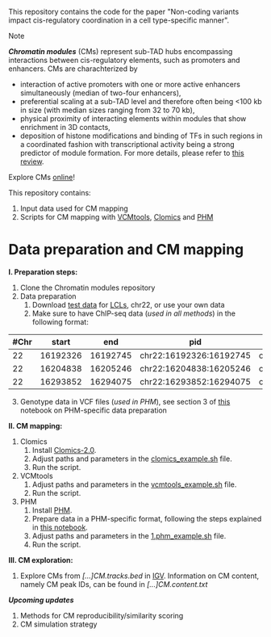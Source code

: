 This repository contains the code for the paper "Non-coding variants impact cis-regulatory coordination in a cell type-specific manner".

> [!NOTE]
> _**Chromatin modules**_ (CMs) represent sub-TAD hubs encompassing interactions
between cis-regulatory elements, such as promoters and enhancers.
> CMs are charachterized by
> - interaction of active promoters with one or more active enhancers simultaneously
(median of two-four enhancers),
> - preferential scaling at a sub-TAD level and therefore often being <100 kb
in size (with median sizes ranging from 32 to 70 kb),
> - physical proximity of interacting elements within modules that show
enrichment in 3D contacts,
> - deposition of histone modifications and binding of TFs in such regions
in a coordinated fashion with transcriptional
activity being a strong predictor of module formation.
> For more details, please refer to [this review](https://www.cell.com/trends/genetics/fulltext/S0168-9525(22)00290-6).

Explore CMs [online](https://chromo.epfl.ch/)!

This repository contains:
1. Input data used for CM mapping
2. Scripts for CM mapping with [VCMtools](https://doi.org/10.1016/j.cell.2015.08.001), [Clomics](https://www.science.org/doi/10.1126/science.aat8266) and [PHM](https://www.nature.com/articles/s41588-018-0278-6)

# Data preparation and CM mapping

**I. Preparation steps:**

1. Clone the Chromatin modules repository
2. Data preparation
    1. Download [test data](https://github.com/DeplanckeLab/Chromatin_modules/tree/main/test_data) for [LCLs](), chr22, or use your own data
    2. Make sure to have ChIP-seq data (*used in all methods*) in the following format:

| #Chr | start    | end      | pid                     | did                     | strand | sample_id_1 | sample_id_2 | ... |
| ---- | -------- | -------- | ----------------------- | ----------------------- | ------ | ----------- | ----------- | --- |
| 22   | 16192326 | 16192745 | chr22:16192326:16192745 | chr22:16192326:16192745 | +      | -0.212      | -0.175      | ... |
| 22   | 16204838 | 16205246 | chr22:16204838:16205246 | chr22:16204838:16205246 | +      | -0.221      | 0.339       | ... |
| 22   | 16293852 | 16294075 | chr22:16293852:16294075 | chr22:16293852:16294075 | +      | -0.038      | 0.0989      | ... |


3. Genotype data in VCF files (*used in PHM*), see section 3 of [this](./phm/0.phm_data_preparation.ipynb) notebook on PHM-specific data preparation

**II. CM mapping:**

1. Clomics
    1. Install [Clomics-2.0](https://github.com/OlgaPushkarev/clomics-2.0).
    2. Adjust paths and parameters in the [clomics_example.sh](./clomics/clomics_example.sh) file.
    3. Run the script.
3. VCMtools
    1. Adjust paths and parameters in the [vcmtools_example.sh](./vcmtools/vcmtools_example.sh) file.
    2. Run the script.
5. PHM
   1. Install [PHM](https://github.com/natsuhiko/PHM).
   2. Prepare data in a PHM-specific format, following the steps explained in [this notebook](./phm/0.phm_data_preparation.ipynb).
   3. Adjust paths and parameters in the [1.phm_example.sh](./phm/phm_example.sh) file.
   4. Run the script.

**III. CM exploration:**

1. Explore CMs from *[...]CM.tracks.bed* in [IGV](https://igv.org). Information on CM content, namely CM peak IDs, can be found in *[...]CM.content.txt*


_**Upcoming updates**_
1. Methods for CM reproducibility/similarity scoring
2. CM simulation strategy
 
